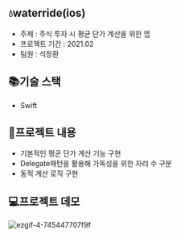 ## 💧waterride(ios)

- 주제 : 주식 투자 시 평균 단가 계산을 위한 앱
- 프로젝트 기간 : 2021.02
- 팀원 : 석정환

## 📚기술 스택
- Swift

## 📝프로젝트 내용
- 기본적인 평균 단가 계산 기능 구현
- Delegate패턴을 활용해 가독성을 위한 자리 수 구분
- 동적 계산 로직 구현

## 💻프로젝트 데모
![ezgif-4-745447707f9f](https://user-images.githubusercontent.com/54879572/109279358-ff457b00-785c-11eb-834a-a2fbd0ffb61f.gif)
